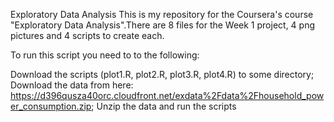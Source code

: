 Exploratory Data Analysis
This is my repository for the Coursera's course "Exploratory Data Analysis".There are 8 files for the Week 1 project, 4 png pictures and 4 scripts to create each.

To run this script you need to to the following:

Download the scripts (plot1.R, plot2.R, plot3.R, plot4.R) to some directory;
Download the data from here: https://d396qusza40orc.cloudfront.net/exdata%2Fdata%2Fhousehold_power_consumption.zip;
Unzip the data and run the scripts


